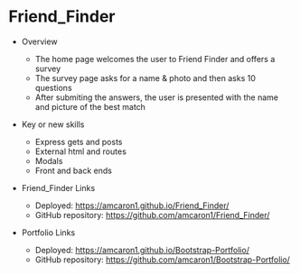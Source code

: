 # Friend_Finder

- Overview
    - The home page welcomes the user to Friend Finder and offers a survey
    - The survey page asks for a name & photo and then asks 10 questions
    - After submiting the answers, the user is presented with the name and picture of the best match

- Key or new skills
    - Express gets and posts
    - External html and routes
    - Modals
    - Front and back ends
    
- Friend_Finder Links
    - Deployed: https://amcaron1.github.io/Friend_Finder/
    - GitHub repository: https://github.com/amcaron1/Friend_Finder/

- Portfolio Links
    - Deployed: https://amcaron1.github.io/Bootstrap-Portfolio/
    - GitHub repository: https://github.com/amcaron1/Bootstrap-Portfolio/